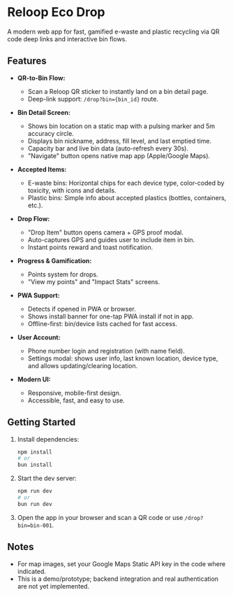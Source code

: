 # Reloop Eco Drop

A modern web app for fast, gamified e-waste and plastic recycling via QR code deep links and interactive bin flows.

## Features

- **QR-to-Bin Flow:**
  - Scan a Reloop QR sticker to instantly land on a bin detail page.
  - Deep-link support: `/drop?bin={bin_id}` route.

- **Bin Detail Screen:**
  - Shows bin location on a static map with a pulsing marker and 5m accuracy circle.
  - Displays bin nickname, address, fill level, and last emptied time.
  - Capacity bar and live bin data (auto-refresh every 30s).
  - "Navigate" button opens native map app (Apple/Google Maps).

- **Accepted Items:**
  - E-waste bins: Horizontal chips for each device type, color-coded by toxicity, with icons and details.
  - Plastic bins: Simple info about accepted plastics (bottles, containers, etc.).

- **Drop Flow:**
  - "Drop Item" button opens camera + GPS proof modal.
  - Auto-captures GPS and guides user to include item in bin.
  - Instant points reward and toast notification.

- **Progress & Gamification:**
  - Points system for drops.
  - "View my points" and "Impact Stats" screens.

- **PWA Support:**
  - Detects if opened in PWA or browser.
  - Shows install banner for one-tap PWA install if not in app.
  - Offline-first: bin/device lists cached for fast access.

- **User Account:**
  - Phone number login and registration (with name field).
  - Settings modal: shows user info, last known location, device type, and allows updating/clearing location.

- **Modern UI:**
  - Responsive, mobile-first design.
  - Accessible, fast, and easy to use.

## Getting Started

1. Install dependencies:
   ```sh
   npm install
   # or
   bun install
   ```
2. Start the dev server:
   ```sh
   npm run dev
   # or
   bun run dev
   ```
3. Open the app in your browser and scan a QR code or use `/drop?bin=bin-001`.

## Notes
- For map images, set your Google Maps Static API key in the code where indicated.
- This is a demo/prototype; backend integration and real authentication are not yet implemented.
